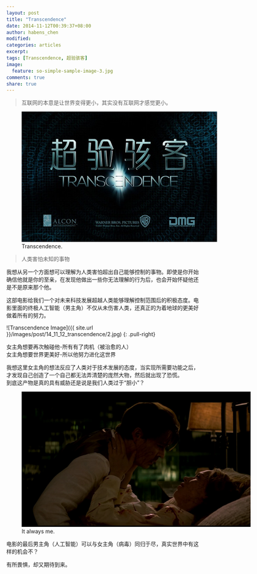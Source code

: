 ```yaml
---
layout: post
title: "Transcendence"
date: 2014-11-12T00:39:37+08:00
author: habens_chen
modified:
categories: articles
excerpt:
tags: [Transcendence, 超验骇客]
image:
  feature: so-simple-sample-image-3.jpg
comments: true
share: true
---
```

> 互联网的本意是让世界变得更小，其实没有互联网才感觉更小。  


<figure class="half">
	<img src="/images/post/14_11_12_transcendence/1.jpg" alt="image" style="max-width:600px; max-height=300px">
	<figcaption>Transcendence.</figcaption>
</figure>

>人类害怕未知的事物  

我想从另一个方面想可以理解为人类害怕超出自己能够控制的事物。即使是你开始确信他就是你的至亲，在发现他做出一些你无法理解的行为后，也会开始怀疑他还是不是原来那个他。


这部电影给我们一个对未来科技发展超越人类能够理解控制范围后的积极态度。电影里面的终极人工智能（男主角）不仅从未伤害人类，还真正的为着地球的更美好做着所有的努力。

![Transcendence Image]({{ site.url }}/images/post/14_11_12_transcendence/2.jpg)
{: .pull-right}

女主角想要再次触碰他-所有有了肉机（被治愈的人）  
女主角想要世界更美好-所以他努力进化这世界


我想这里女主角的想法反应了人类对于技术发展的态度，当实现所需要功能之后，才发现自己创造了一个自己都无法弄清楚的庞然大物，然后就出现了恐慌。  
到底这产物是真的具有威胁还是说是我们人类过于“胆小”？

<figure class="half">
	<img src="/images/post/14_11_12_transcendence/3.png" alt="image" style="max-width:600px; max-height=300px">
	<figcaption>It always me.</figcaption>
</figure>

电影的最后男主角（人工智能）可以与女主角（病毒）同归于尽，真实世界中有这样的机会不？


有所畏惧，却又期待到来。
